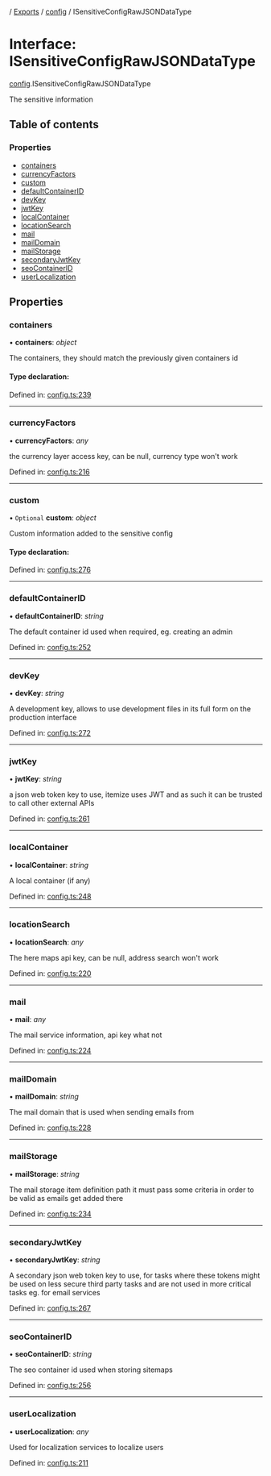 [](../README.md) / [Exports](../modules.md) / [config](../modules/config.md) / ISensitiveConfigRawJSONDataType

# Interface: ISensitiveConfigRawJSONDataType

[config](../modules/config.md).ISensitiveConfigRawJSONDataType

The sensitive information

## Table of contents

### Properties

- [containers](config.isensitiveconfigrawjsondatatype.md#containers)
- [currencyFactors](config.isensitiveconfigrawjsondatatype.md#currencyfactors)
- [custom](config.isensitiveconfigrawjsondatatype.md#custom)
- [defaultContainerID](config.isensitiveconfigrawjsondatatype.md#defaultcontainerid)
- [devKey](config.isensitiveconfigrawjsondatatype.md#devkey)
- [jwtKey](config.isensitiveconfigrawjsondatatype.md#jwtkey)
- [localContainer](config.isensitiveconfigrawjsondatatype.md#localcontainer)
- [locationSearch](config.isensitiveconfigrawjsondatatype.md#locationsearch)
- [mail](config.isensitiveconfigrawjsondatatype.md#mail)
- [mailDomain](config.isensitiveconfigrawjsondatatype.md#maildomain)
- [mailStorage](config.isensitiveconfigrawjsondatatype.md#mailstorage)
- [secondaryJwtKey](config.isensitiveconfigrawjsondatatype.md#secondaryjwtkey)
- [seoContainerID](config.isensitiveconfigrawjsondatatype.md#seocontainerid)
- [userLocalization](config.isensitiveconfigrawjsondatatype.md#userlocalization)

## Properties

### containers

• **containers**: *object*

The containers, they should match the previously given
containers id

#### Type declaration:

Defined in: [config.ts:239](https://github.com/onzag/itemize/blob/28218320/config.ts#L239)

___

### currencyFactors

• **currencyFactors**: *any*

the currency layer access key,
can be null, currency type won't work

Defined in: [config.ts:216](https://github.com/onzag/itemize/blob/28218320/config.ts#L216)

___

### custom

• `Optional` **custom**: *object*

Custom information added to the sensitive config

#### Type declaration:

Defined in: [config.ts:276](https://github.com/onzag/itemize/blob/28218320/config.ts#L276)

___

### defaultContainerID

• **defaultContainerID**: *string*

The default container id used when required, eg. creating an admin

Defined in: [config.ts:252](https://github.com/onzag/itemize/blob/28218320/config.ts#L252)

___

### devKey

• **devKey**: *string*

A development key, allows to use development files in its full form on the production
interface

Defined in: [config.ts:272](https://github.com/onzag/itemize/blob/28218320/config.ts#L272)

___

### jwtKey

• **jwtKey**: *string*

a json web token key to use, itemize uses JWT and as such it can be trusted
to call other external APIs

Defined in: [config.ts:261](https://github.com/onzag/itemize/blob/28218320/config.ts#L261)

___

### localContainer

• **localContainer**: *string*

A local container (if any)

Defined in: [config.ts:248](https://github.com/onzag/itemize/blob/28218320/config.ts#L248)

___

### locationSearch

• **locationSearch**: *any*

The here maps api key, can be null, address search won't work

Defined in: [config.ts:220](https://github.com/onzag/itemize/blob/28218320/config.ts#L220)

___

### mail

• **mail**: *any*

The mail service information, api key what not

Defined in: [config.ts:224](https://github.com/onzag/itemize/blob/28218320/config.ts#L224)

___

### mailDomain

• **mailDomain**: *string*

The mail domain that is used when sending emails from

Defined in: [config.ts:228](https://github.com/onzag/itemize/blob/28218320/config.ts#L228)

___

### mailStorage

• **mailStorage**: *string*

The mail storage item definition path
it must pass some criteria in order to be valid
as emails get added there

Defined in: [config.ts:234](https://github.com/onzag/itemize/blob/28218320/config.ts#L234)

___

### secondaryJwtKey

• **secondaryJwtKey**: *string*

A secondary json web token key to use, for tasks where these tokens might be
used on less secure third party tasks and are not used in more critical tasks
eg. for email services

Defined in: [config.ts:267](https://github.com/onzag/itemize/blob/28218320/config.ts#L267)

___

### seoContainerID

• **seoContainerID**: *string*

The seo container id used when storing sitemaps

Defined in: [config.ts:256](https://github.com/onzag/itemize/blob/28218320/config.ts#L256)

___

### userLocalization

• **userLocalization**: *any*

Used for localization services to localize users

Defined in: [config.ts:211](https://github.com/onzag/itemize/blob/28218320/config.ts#L211)
